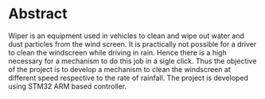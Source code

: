 # Abstract #

Wiper is an equipment used in vehicles to clean and wipe out water and dust particles from the wind screen. It is practically not possible for a driver to clean the windscreen while driving in rain. Hence there is a high necessary for a mechanism to do this job in a sigle click. Thus the objective of the project is to develop
a mechanism to clean the windscreen at different speed respective to the rate of rainfall. The project is developed using STM32 ARM based controller.
